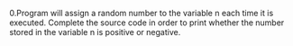 0.Program will assign a random number to the variable n each time it is executed. Complete the source code in order to print whether the number stored in the variable n is positive or negative.
